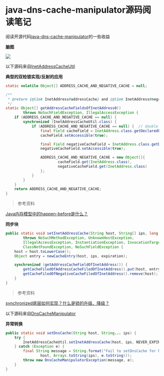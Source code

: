 # java-dns-cache-manipulator源码阅读笔记

阅读开源代码[java-dns-cache-manipulator](https://github.com/alibaba/java-dns-cache-manipulator)的一些收益



__脑图__

![](https://i.imgur.com/rQSjgL5.jpg)



以下源码来自[InetAddressCacheUtil](https://github.com/alibaba/java-dns-cache-manipulator/blob/master/library/src/main/java/com/alibaba/dcm/internal/InetAddressCacheUtil.java)

__典型的双检锁实现/反射的应用__

```java
static volatile Object[] ADDRESS_CACHE_AND_NEGATIVE_CACHE = null;

/**
 * @return {@link InetAddress#addressCache} and {@link InetAddress#negativeCache}
 */
static Object[] getAddressCacheFieldsOfInetAddress0()
        throws NoSuchFieldException, IllegalAccessException {
    if (ADDRESS_CACHE_AND_NEGATIVE_CACHE == null) {
        synchronized (InetAddressCacheUtil.class) {
            if (ADDRESS_CACHE_AND_NEGATIVE_CACHE == null) {  // double check
                final Field cacheField = InetAddress.class.getDeclaredField("addressCache");
                cacheField.setAccessible(true);

                final Field negativeCacheField = InetAddress.class.getDeclaredField("negativeCache");
                negativeCacheField.setAccessible(true);

                ADDRESS_CACHE_AND_NEGATIVE_CACHE = new Object[]{
                        cacheField.get(InetAddress.class),
                        negativeCacheField.get(InetAddress.class)
                };
            }
        }
    }
    return ADDRESS_CACHE_AND_NEGATIVE_CACHE;
}
```

> 参考资料

[Java内存模型中的happen-before是什么？](https://time.geekbang.org/column/article/10772)

__同步块__

```java
public static void setInetAddressCache(String host, String[] ips, long expiration)
        throws NoSuchMethodException, UnknownHostException,
        IllegalAccessException, InstantiationException, InvocationTargetException,
        ClassNotFoundException, NoSuchFieldException {
    host = host.toLowerCase();
    Object entry = newCacheEntry(host, ips, expiration);

    synchronized (getAddressCacheFieldOfInetAddress()) {
        getCacheFiledOfAddressCacheFiledOfInetAddress().put(host, entry);
        getCacheFiledOfNegativeCacheFiledOfInetAddress().remove(host);
    }
}
```

> 参考资料

[synchronized底层如何实现？什么是锁的升级、降级？](https://time.geekbang.org/column/article/9042)


以下源码来自[DnsCacheManipulator](https://github.com/alibaba/java-dns-cache-manipulator/blob/master/library/src/main/java/com/alibaba/dcm/internal/DnsCacheManipulator.java)

__异常转换__

```java
public static void setDnsCache(String host, String... ips) {
    try {
        InetAddressCacheUtil.setInetAddressCache(host, ips, NEVER_EXPIRATION);
    } catch (Exception e) {
        final String message = String.format("Fail to setDnsCache for host %s ip %s, cause: %s",
                host, Arrays.toString(ips), e.toString());
        throw new DnsCacheManipulatorException(message, e);
    }
}
```


